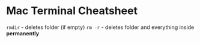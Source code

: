 # Mac Terminal Cheatsheet

`rmdir` - deletes folder (if empty)
`rm -r` - deletes folder and everything inside **permanently**
